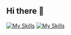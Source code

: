 ## Hi there 👋
[![My Skills](https://skillicons.dev/icons?i=java,nodejs&theme=light)](https://skillicons.dev)
[![My Skills](https://skillicons.dev/icons?i=js,html,css,wasm)](https://skillicons.dev)
<!--
**mateoquaglia/mateoquaglia** is a ✨ _special_ ✨ repository because its `README.md` (this file) appears on your GitHub profile.

Here are some ideas to get you started:
(https://skillicons.dev/icons?i=js,html,css,wasm)](https://skillicons.dev)
- 🔭 I’m currently working on ...
- 🌱 I’m currently learning ...
- 👯 I’m looking to collaborate on ...
- 🤔 I’m looking for help with ...
- 💬 Ask me about ...
- 📫 How to reach me: ...
- 😄 Pronouns: ...
- ⚡ Fun fact: ...
-->
